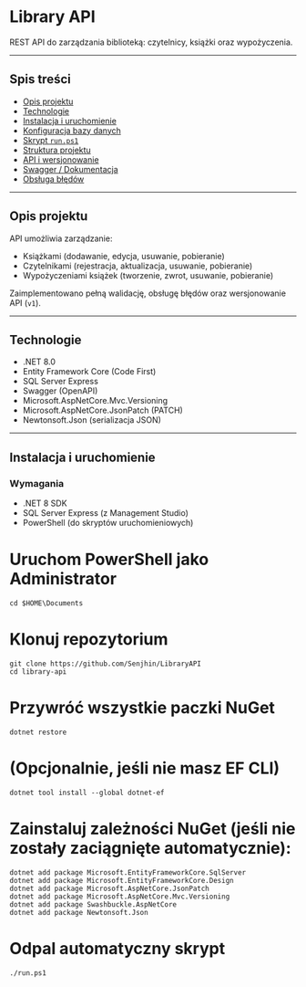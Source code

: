 # Library API

REST API do zarządzania biblioteką: czytelnicy, książki oraz wypożyczenia.

---

## Spis treści

- [Opis projektu](#opis-projektu)  
- [Technologie](#technologie)  
- [Instalacja i uruchomienie](#instalacja-i-uruchomienie)  
- [Konfiguracja bazy danych](#konfiguracja-bazy-danych)  
- [Skrypt `run.ps1`](#skrypt-runps1)  
- [Struktura projektu](#struktura-projektu)  
- [API i wersjonowanie](#api-i-wersjonowanie)  
- [Swagger / Dokumentacja](#swagger--dokumentacja)  
- [Obsługa błędów](#obsługa-błędów)  

---

## Opis projektu

API umożliwia zarządzanie:

- Książkami (dodawanie, edycja, usuwanie, pobieranie)  
- Czytelnikami (rejestracja, aktualizacja, usuwanie, pobieranie)  
- Wypożyczeniami książek (tworzenie, zwrot, usuwanie, pobieranie)

Zaimplementowano pełną walidację, obsługę błędów oraz wersjonowanie API (`v1`).

---

## Technologie

- .NET 8.0  
- Entity Framework Core (Code First)  
- SQL Server Express  
- Swagger (OpenAPI)  
- Microsoft.AspNetCore.Mvc.Versioning  
- Microsoft.AspNetCore.JsonPatch (PATCH)  
- Newtonsoft.Json (serializacja JSON)  

---

## Instalacja i uruchomienie

### Wymagania

- .NET 8 SDK  
- SQL Server Express (z Management Studio)  
- PowerShell (do skryptów uruchomieniowych)  

# Uruchom PowerShell jako Administrator

    cd $HOME\Documents

# Klonuj repozytorium
    git clone https://github.com/Senjhin/LibraryAPI
    cd library-api

# Przywróć wszystkie paczki NuGet
    dotnet restore

# (Opcjonalnie, jeśli nie masz EF CLI)
    dotnet tool install --global dotnet-ef

# Zainstaluj zależności NuGet (jeśli nie zostały zaciągnięte automatycznie):
    dotnet add package Microsoft.EntityFrameworkCore.SqlServer
    dotnet add package Microsoft.EntityFrameworkCore.Design
    dotnet add package Microsoft.AspNetCore.JsonPatch
    dotnet add package Microsoft.AspNetCore.Mvc.Versioning
    dotnet add package Swashbuckle.AspNetCore
    dotnet add package Newtonsoft.Json

# Odpal automatyczny skrypt
    ./run.ps1

